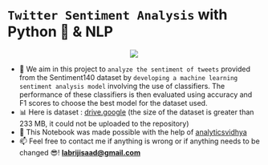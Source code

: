 # `Twitter Sentiment Analysis` with Python 🐍 & NLP 

<p align="center">
  <img src="https://user-images.githubusercontent.com/74627083/155904389-1383accb-1571-4f5b-ac33-9d9c0101f441.jpg" />
</p>

- 🎯 We aim in this project to `analyze the sentiment of tweets` provided from the Sentiment140 dataset by `developing a machine learning sentiment analysis model` involving the use of classifiers. The performance of these classifiers is then evaluated using accuracy and F1 scores to choose the best model for the dataset used.
- 📊 Here is dataset : [drive.google](https://drive.google.com/file/d/19IeqXU96-kDt6wy1wTNyhWrIw1jbK2Kx/view?usp=sharing) (the size of the dataset is greater than 233 MB, it could not be uploaded to the repository)
- 🙌 This Notebook was made possible with the help of [analyticsvidhya](https://www.analyticsvidhya.com/) 
- 📫 Feel free to contact me if anything is wrong or if anything needs to be changed 😎!  **labrijisaad@gmail.com**
